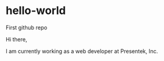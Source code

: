 # hello-world
First github repo

Hi there,

I am currently working as a web developer at Presentek, Inc.
